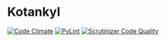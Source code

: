 # Kotankyl
[![Code Climate](https://img.shields.io/codeclimate/maintainability/Studen4/DICT_python_education_-_-.svg)](https://codeclimate.com/github/Studen4/DICT_python_education_-_-)
[![PyLint](https://img.shields.io/badge/PyLint--brightgreen.svg)](https://codeclimate.com/github/Studen4/DICT_python_education_-_-/maintainability)
[![Scrutinizer Code Quality](https://scrutinizer-ci.com/g/Studen4/DICT_python_education_-_-/badges/quality-score.png?b=master)](https://scrutinizer-ci.com/g/Studen4/DICT_python_education_-_-/?branch=dev)

